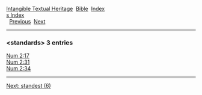 [Intangible Textual Heritage](../../index)  [Bible](../index) 
[Index](index)   
[s Index](_s_)  
  [Previous](c10874)  [Next](c10876) 

------------------------------------------------------------------------

### &lt;standards&gt; 3 entries

[Num 2:17](../kjv/num002.htm#017)  
[Num 2:31](../kjv/num002.htm#031)  
[Num 2:34](../kjv/num002.htm#034)  

------------------------------------------------------------------------

[Next: standest (6)](c10876)
